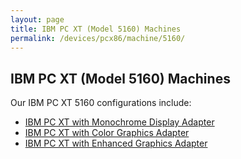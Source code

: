 ```yaml
---
layout: page
title: IBM PC XT (Model 5160) Machines
permalink: /devices/pcx86/machine/5160/
---
```


IBM PC XT (Model 5160) Machines
-------------------------------

Our IBM PC XT 5160 configurations include:

* [IBM PC XT with Monochrome Display Adapter](/devices/pcx86/machine/5160/mda/)
* [IBM PC XT with Color Graphics Adapter](/devices/pcx86/machine/5160/cga/)
* [IBM PC XT with Enhanced Graphics Adapter](/devices/pcx86/machine/5160/ega/)
